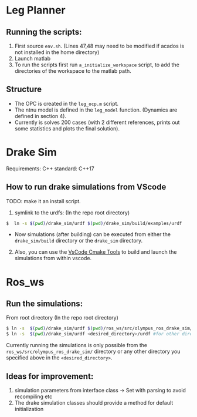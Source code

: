 #  Leg Planner
## Running the scripts: 
1. First source `env.sh`. (Lines 47,48 may need to be modified if acados is not installed in the home directory)
2. Launch matlab
3. To run the scripts first run `a_initialize_workspace` script, to add the directories of the workspace to the matlab path. 


## Structure
- The OPC is created in the `leg_ocp.m` script. 
- The ntnu model is defined in the `leg_model` function. (Dynamics are defined in section 4).
- Currently is solves 200 cases (with 2 different references, prints out some statistics and plots the final solution). 


# Drake Sim
Requirements:
C++ standard: C++17


## How to run drake simulations from VScode 
TODO: make it an install script.

1. symlink to the urdfs: (In the repo root directory)
```bash
$  ln -s $(pwd)/drake_sim/urdf $(pwd)/drake_sim/build/examples/urdf
```
- Now simulations (after building) can be executed from either the `drake_sim/build` directory or the `drake_sim` directory. 

2.  Also, you can use the [VsCode Cmake Tools](https://marketplace.visualstudio.com/items?itemName=ms-vscode.cmake-tools) to build and launch the simulations from within vscode. 


# Ros_ws
## Run the simulations:

From root directory (In the repo root directory)
```bash
$ ln -s  $(pwd)/drake_sim/urdf $(pwd)/ros_ws/src/olympus_ros_drake_sim/urdf
$ ln -s  $(pwd)/drake_sim/urdf <desired_directory>/urdf #for other directories
```

Currently running the simulations is only possible from the `ros_ws/src/olympus_ros_drake_sim/` directory or any other directory you specified above in the `<desired_directory>`. 

## Ideas for improvement:
1. simulation parameters from interface class -> Set with parsing to avoid recompiling etc
2. The drake simulation classes should provide a method for default initialization